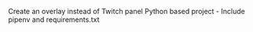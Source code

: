 Create an overlay instead of Twitch panel
Python based project - Include pipenv and requirements.txt
